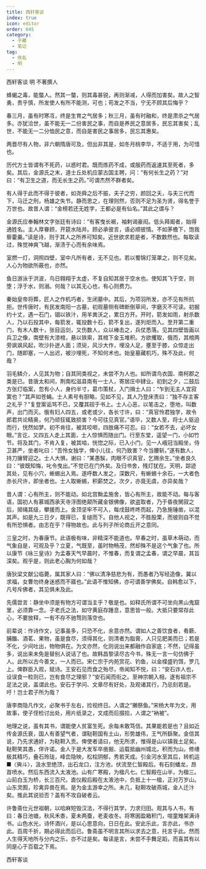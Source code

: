 ```yaml
---
title: 西轩客谈
index: true
icon: editor
order: 645
category:
  - 子藏
  - 笔记
tag:
  - 佚名
  - 明
---
```


西轩客谈 明 不著撰人  

蜂蝎之毒，能螫人。然其一螫，则其毒甚锐，再则渐减，人得而加害矣。故人之智勇，贵乎慎，所发使人有所不能测，可也；苟发之不当，宁无不顾其后悔乎？  

春三月，虽有时寒冱，终是生育之气居多；秋三月，虽有时融和，终是肃杀之气居多。亦犹洽世，虽不能无一二份害民之事，而自是养民之意居多，民忘其害矣；乱世，不能无一二分恤民之意，而自是害民之事居多，民忘其惠矣。  

两晋尽有人物，非六朝隋唐可及，但出非其是，如冬月桃李华，不适于用，为可惜也。  

历代方士皆谓有不死药，以惑时君。既而炼药不成，或服药而返速其至死者，多矣。其后，金源氏之末，道士丘处机应蒙古国主聘，问：“有何长生之药？”对曰：“有卫生之道，而无长生之药。”可谓杰然不群者矣。  

有人得于此而不得于彼者，如尧舜之后不振，夫子之穷，颜回之夭，与夫三代而下，马迁之刑，杨雄之失节。静而思之，在理则然，否则不足为圣为贤，得名誉于万世也。故昔人谓：“金榜若还无姓字，王都必是有仙名。”其此之谓与？  

金源氏应奉翰林文字张廷有诗曰：“有客曳长裾，袖剌谒豪闳。低头拜阍者，始得通姓名。主人厚眷顾，开筵水陆并。顾必承彼言，语必顺彼情。不如茅檐下，饱我藜藿羹。”读是诗，则于其人之所养可知矣。近世欲求若是者，不数数然也。每取读过，殊觉神爽飞越，渐渍于心而有余味焉。  

室燃一灯，洞照四壁，室中凡所有者，无不见也。若以蜀锦灯笼罩之，则不见矣。人心为物欲所蔽也，亦然。  

鱼日游泳于洪波，鸟日翱翔于太虚，不复自知其居于空水也。使知其飞于空，则堕；浮于水，则溺。何哉？以其无心也，有心则费力。  

秦始皇帝将葬，匠人之作机巧者，生闭墓中。其后，为项羽所发，亦不见有所抗拒。世传唐时，有民发南阳一古墓，初观墓侧有碑断倒草间，字磨灭不可读。初掘约十丈，遇一石门，锢以铁汁，用羊粪沃之，累日方开。开时，箭发如雨，射杀数人，乃以石投其中，每箭发，辄投数十石，箭不复出，遂列炬而入。至开第二重门，有木人数十，张目运剑，又伤数人，众以棒击之，兵仗悉落。见其四壁皆画以兵卫之像，南壁有大漆棺，悬以铁索，其棺下金玉堆积。方欲攫取，俄而，其棺两旁飒飒风起，吹沙扑迸人面；须臾，风沙大作，埋没人足，壅至于膝，众惊走出门，随即塞，一人出迟，被沙埋死，不知何术也。始皇墓藏机巧，殊不及此，何哉？  

羽毛鳞介，人见其为物；自其同类视之，未尝不为人也。如所谓鸟衣国、南柯郡之类是已。昔唐太和间，荆南松滋县南有一士人，寄居庄中肄业。初到之夕，二鼓后方张灯临案，忽有小人，身约半寸，葛巾策杖，入门揖士人曰：“乍到无主人宜寂寞也？”其声如苍蝇。士人素号有胆略，见如不见，其人乃登床责曰：“独不存主客之礼乎？”复登案诟骂不已，又覆其砚于书上。士人心恶，以笔击之，堕地，叫数声，出门而灭。俄有妇人四五，或老或少，各长寸许，曰：“真官怜君独学，故令郎君共论精奥，何乃顽狂辄致损害？今可往见真官。”语毕，又数人至，将士人驱迫而行，恍然如梦。初不肯往，被其咬咂，四肢痛不可忍。曰：“女若不去，必坏女眼。”言讫，又四五人走上其面，士人惊惧而随出门。行至东堂，遥望一门，小如竹节。将及其门，不肯入复，被其啮，恍惚之际，已入小门，见一人峨冠当殿坐，侍卫甚严，坐者叱曰：“吾怜女独学，俾小儿往，何乃致害？今当腰斩。”遂有数人，持刀攘臂迎之。士人大惧，谢曰：“某愚騃，肉眼不识真官，乞赐余生。”坐者良久曰：“彼既知悔，叱令曳出。”不觉已在门外矣。及归书舍，残灯犹在。天明，踪迹其处，见有小穴，蜥蜴出入焉。遂呼数人发之，深数尺，有蜥蜴十余石，一大者色赤长尺许，即坐者也。士人取蜥蜴，积薪焚之。次夕，亦竟无虞，亦异矣哉？  

昔人谓：心有所主，则不能动。如北宫黝孟施舍，皆心有所主，故能不动。每与客语，国初人有慕城西承天寺浮图绝颠所藏金银佛像，欲盗取者，乃于昏夜閴寂之后，掷绳其级，攀援而上。金顶坚牢不可入，每戌鼓咚咚而起，乃急施锤凿，以混其声。如是九三日夕，既得已，复缒而下。自他人视之，不胜股栗，而彼则自不觉有所恐惧者。由志在乎？得物故也。此与列子所论商丘开之意同。  

三皇之时，为春康节。此语极有味，非精深不能道也。早春之时，虽草木萌动，而气象自是，可观及乎？立夏，气既至，虽时物畅茂，然却殊不是这个气象了也。所以康节《咏三皇诗》为孟春天气早晨时，不惟春，而复谓之孟春，谓之早晨，其旨深矣。观乎是，则此老心胸为何如哉？  

唐狄梁文献公临薨，属其家人曰：“佛以清净慈悲为有，而愚者乃写经造像，冀以求福，女曹勿终身迷惑而不寤也。”此语不惟知佛，亦可谓善学佛矣。自韩愈以下，凡号斥佛者，其见俱未及此。  

先儒尝言：静坐中须是有物方可谓当主乎？敬是也。如释氏所谓不可坐向黑山鬼窟里，必须靠一念。子老氏之法，如守黄庭存踵息，意思皆一般。大抵只要常存此心，不要放释，一有不存不驰骛则落空也。  

前辈说：作诗作文，记事虽多，只恐不化，余意亦然。谓如人之善饮食者，肴簌、脯醢、酒茗、果物，虽是食尽，须得其化，则清者为脂膏，人只见肥美而已；若是不化，少间吐出，物物俱在。为文亦然，化则说出来都融作自家底；不然，记得虽多，说出来未免是替别人说话了也。故韩昌黎读尽古今书，殊无一言一句仿佛于人。此所以古今善文，一人而已。宋仁宗于内苑赏花、钓鱼，以金楪盛钓饵，罗几上。俾群臣入观，赋诗。王安石见而食之殆尽，帝闻知不悦，曰：“安石诈人也，设误食一粒则已，岂有食尽之理邪？”安石闻而衔之。至神宗朝入相，遂有祖宗不足法之说，盖谓此也。安石于学问、文章尽有好处，及观诸其行，乃忌刻若是。吁！岂士君子所为哉？  

唐李商隐凡作文，必聚书于左右，捡视终日。人谓之“攋祭鱼。”宋杨大年为文，用故事，使子侄检讨出处，用片纸录之，文成而后掇拾，人谓之“衲被”。  

地理之说，虽有其书，谓能使人贫富生死。余每未敢笃信。其果能若是也？且如近传金源氏衰，国人有善望气者，谓鞑靼国有土山，形势雄伟，王气所繇聚。金信其说，乃先求通好，为鞑靼入贡。俾使者请曰，他无所求，惟得是山以镇我土足矣。鞑靼笑其愚，佯许诺。金人于是大发军卒凿掘、运载抵幽州城北，积而为山。修缮极其精巧，叠石玲珑，峰峦隐映，松桧阴郁，秀若天成。引金河水至其后，转机运■〈奭斗〉，汲水至绝顶，出石龙口，注方池，伏流至仁智殿后。有石刻蟠龙，昂首喷水。然后东西流入太液池。山有广寒殿，为楹凡七。仁智殿在山半，为楹三。山前白玉为桥，长三百尺。直仪殿后殿在太液池中，负抵上十一楹，正对万岁山。山东灵囿，珍禽异兽在焉。是为金主游幸之所。未几，鞑靼攻破燕城，金人迁汴矣。推此其说验否？盖有不攻自破者云。  

许鲁斋仕元世祖朝，以哈麻短毁汉法，不得行其学，力求归田。观其与人书，有曰：春日池塘，秋风禾黍，夏未两蚕，老麦收冬。将寒囷盈箱积门，喧童雉架满诗书。山色水光，诗怀酒兴，是以心思意向，日日在此。安此乐此，言亦此，书亦此。百周千折，期必得此而后已。鲁斋虽不明言其所以求去之意，托言乎此。然而人生得天地所与分内之乐，亦不过是矣。每读是言，未尝不手舞足蹈，而喜其有以同是心于百载之下焉。  

西轩客谈  
